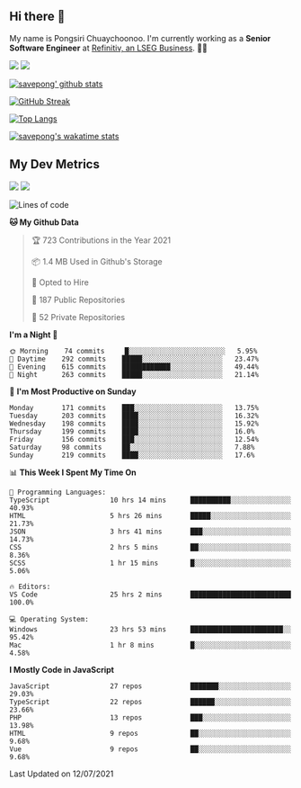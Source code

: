 ## Hi there 👋

My name is Pongsiri Chuaychoonoo. I'm currently working as a **Senior Software Engineer** at [Refinitiv, an LSEG Business](https://www.refinitiv.com). 👨‍💻

[<img src="https://img.shields.io/badge/savepong.com-%230077B5.svg?&style=for-the-badge&color=81e6d9" />](https://savepong.com)
[<img src="https://img.shields.io/badge/linkedin-%230077B5.svg?&style=for-the-badge&logo=linkedin&logoColor=white" />](https://www.linkedin.com/in/savepong)

[![savepong' github stats](https://github-readme-stats.vercel.app/api?username=savepong&show_icons=true&count_private=true&theme=gotham&hide_border=true&bg_color=00000000&text_color=768390FF)](https://savepong.com/posts/stats)

[![GitHub Streak](https://github-readme-streak-stats.herokuapp.com?user=savepong&theme=gotham&hide_border=true&background=00000000&dates=768390FF)](https://savepong.com/posts/stats)

[![Top Langs](https://github-readme-stats.vercel.app/api/top-langs/?username=savepong&layout=compact&langs_count=10&theme=gotham&hide_border=true&bg_color=00000000&text_color=768390FF)](https://savepong.com/posts/stats)

[![savepong's wakatime stats](https://github-readme-stats.vercel.app/api/wakatime?username=@savepong&layout=default&theme=gotham&hide_border=true&bg_color=00000000&text_color=768390FF)](https://savepong.com/posts/stats)

## My Dev Metrics

[![](https://komarev.com/ghpvc/?username=savepong&color=blue&label=Profile%20Views)](https://github.com/savepong)
[![](https://img.shields.io/github/followers/savepong?label=GitHub%20Followers)](https://github.com/savepong)

<!--START_SECTION:waka-->
![Lines of code](https://img.shields.io/badge/From%20Hello%20World%20I%27ve%20Written-8.7%20million%20lines%20of%20code-blue)

**🐱 My Github Data** 

> 🏆 723 Contributions in the Year 2021
 > 
> 📦 1.4 MB Used in Github's Storage 
 > 
> 💼 Opted to Hire
 > 
> 📜 187 Public Repositories 
 > 
> 🔑 52 Private Repositories  
 > 
**I'm a Night 🦉** 

```text
🌞 Morning    74 commits     █░░░░░░░░░░░░░░░░░░░░░░░░   5.95% 
🌆 Daytime    292 commits    █████░░░░░░░░░░░░░░░░░░░░   23.47% 
🌃 Evening    615 commits    ████████████░░░░░░░░░░░░░   49.44% 
🌙 Night      263 commits    █████░░░░░░░░░░░░░░░░░░░░   21.14%

```
📅 **I'm Most Productive on Sunday** 

```text
Monday       171 commits    ███░░░░░░░░░░░░░░░░░░░░░░   13.75% 
Tuesday      203 commits    ████░░░░░░░░░░░░░░░░░░░░░   16.32% 
Wednesday    198 commits    ████░░░░░░░░░░░░░░░░░░░░░   15.92% 
Thursday     199 commits    ████░░░░░░░░░░░░░░░░░░░░░   16.0% 
Friday       156 commits    ███░░░░░░░░░░░░░░░░░░░░░░   12.54% 
Saturday     98 commits     ██░░░░░░░░░░░░░░░░░░░░░░░   7.88% 
Sunday       219 commits    ████░░░░░░░░░░░░░░░░░░░░░   17.6%

```


📊 **This Week I Spent My Time On** 

```text
💬 Programming Languages: 
TypeScript               10 hrs 14 mins      ██████████░░░░░░░░░░░░░░░   40.93% 
HTML                     5 hrs 26 mins       █████░░░░░░░░░░░░░░░░░░░░   21.73% 
JSON                     3 hrs 41 mins       ███░░░░░░░░░░░░░░░░░░░░░░   14.73% 
CSS                      2 hrs 5 mins        ██░░░░░░░░░░░░░░░░░░░░░░░   8.36% 
SCSS                     1 hr 15 mins        █░░░░░░░░░░░░░░░░░░░░░░░░   5.06%

🔥 Editors: 
VS Code                  25 hrs 2 mins       █████████████████████████   100.0%

💻 Operating System: 
Windows                  23 hrs 53 mins      ███████████████████████░░   95.42% 
Mac                      1 hr 8 mins         █░░░░░░░░░░░░░░░░░░░░░░░░   4.58%

```

**I Mostly Code in JavaScript** 

```text
JavaScript               27 repos            ███████░░░░░░░░░░░░░░░░░░   29.03% 
TypeScript               22 repos            ██████░░░░░░░░░░░░░░░░░░░   23.66% 
PHP                      13 repos            ███░░░░░░░░░░░░░░░░░░░░░░   13.98% 
HTML                     9 repos             ██░░░░░░░░░░░░░░░░░░░░░░░   9.68% 
Vue                      9 repos             ██░░░░░░░░░░░░░░░░░░░░░░░   9.68%

```



 Last Updated on 12/07/2021
<!--END_SECTION:waka-->

<!--
**savepong/savepong** is a ✨ _special_ ✨ repository because its `README.md` (this file) appears on your GitHub profile.

Here are some ideas to get you started:

- 🔭 I’m currently working on WebComponents and TypeScript.
- 🌱 I’m currently learning ...
- 👯 I’m looking to collaborate on ...
- 🤔 I’m looking for help with ...
- 💬 Ask me about ...
- 📫 How to reach me: ...
- 😄 Pronouns: ...
- ⚡ Fun fact: ...
-->
